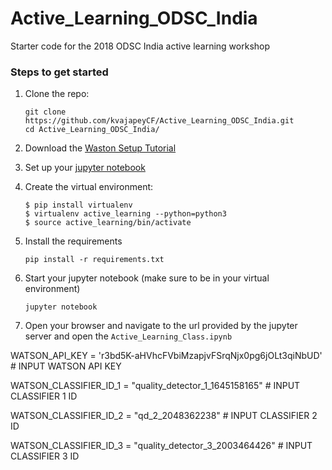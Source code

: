 # Active\_Learning\_ODSC_India
Starter code for the 2018 ODSC India active learning workshop

### Steps to get started

1. Clone the repo:
	
	```
	git clone https://github.com/kvajapeyCF/Active_Learning_ODSC_India.git
	cd Active_Learning_ODSC_India/
	```

2. Download the [Waston Setup Tutorial](https://docs.google.com/presentation/d/1GBbJh_v8Z5MEO2Bsi_YLxBq6z-M-glAsRY5XCQyA_kY/edit?usp=sharing)

3. Set up your [jupyter notebook](https://jupyter.readthedocs.io/en/latest/install.html)

4. Create the virtual environment:

	```
	$ pip install virtualenv
	$ virtualenv active_learning --python=python3
	$ source active_learning/bin/activate
	```
5. Install the requirements

	```
	pip install -r requirements.txt
	```
6. Start your jupyter notebook (make sure to be in your virtual environment)

	```
	jupyter notebook
	```
7. Open your browser and navigate to the url provided by the jupyter server and open the `Active_Learning_Class.ipynb`

WATSON_API_KEY = 'r3bd5K-aHVhcFVbiMzapjvFSrqNjx0pg6jOLt3qiNbUD' # INPUT WATSON API KEY

WATSON_CLASSIFIER_ID_1 = "quality_detector_1_1645158165" # INPUT CLASSIFIER 1 ID

WATSON_CLASSIFIER_ID_2 = "qd_2_2048362238" # INPUT CLASSIFIER 2 ID

WATSON_CLASSIFIER_ID_3 = "quality_detector_3_2003464426" # INPUT CLASSIFIER 3 ID
